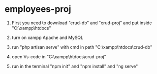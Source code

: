 # employees-proj

1) First you need to download "crud-db" and "crud-proj" and put inside "C:\xampp\htdocs"

2) turn on xampp Apache and MySQL

3) run "php artisan serve" with cmd in path "C:\xampp\htdocs\crud-db"

4) open Vs-code in "C:\xampp\htdocs\crud-proj" 

5) run in the terminal "npm init" and "npm install" and "ng serve" 

